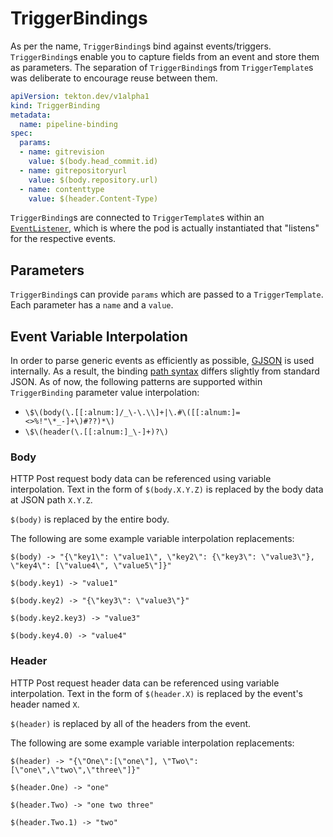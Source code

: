 # TriggerBindings
As per the name, `TriggerBinding`s bind against events/triggers.
`TriggerBinding`s enable you to capture fields from an event and store
them as parameters. The separation of `TriggerBinding`s from `TriggerTemplate`s
was deliberate to encourage reuse between them.

<!-- FILE: examples/triggerbindings/triggerbinding.yaml -->
```YAML
apiVersion: tekton.dev/v1alpha1
kind: TriggerBinding
metadata:
  name: pipeline-binding
spec:
  params:
  - name: gitrevision
    value: $(body.head_commit.id)
  - name: gitrepositoryurl
    value: $(body.repository.url)
  - name: contenttype
    value: $(header.Content-Type)
```

`TriggerBinding`s are connected to `TriggerTemplate`s within an [`EventListener`](eventlisteners.md), which is where the pod is actually instantiated that "listens" for the respective events.

## Parameters
`TriggerBinding`s can provide `params` which are passed to a
`TriggerTemplate`. Each parameter has a `name` and a `value`.


## Event Variable Interpolation

In order to parse generic events as efficiently as possible, [GJSON](https://github.com/tidwall/gjson)
is used internally. As a result, the binding [path syntax](https://github.com/tidwall/gjson#path-syntax)
differs slightly from standard JSON. As of now, the following patterns are
supported within `TriggerBinding` parameter value interpolation:
- `\$\(body(\.[[:alnum:]/_\-\.\\]+|\.#\([[:alnum:]=<>%!"\*_-]+\)#??)*\)`
- `\$\(header(\.[[:alnum:]_\-]+)?\)`

### Body
HTTP Post request body data can be referenced using variable interpolation.
Text in the form of `$(body.X.Y.Z)` is replaced by the body data at JSON path
`X.Y.Z`.

`$(body)` is replaced by the entire body.

The following are some example variable interpolation replacements:
```
$(body) -> "{\"key1\": \"value1\", \"key2\": {\"key3\": \"value3\"}, \"key4\": [\"value4\", \"value5\"]}"

$(body.key1) -> "value1"

$(body.key2) -> "{\"key3\": \"value3\"}"

$(body.key2.key3) -> "value3"

$(body.key4.0) -> "value4"
```

### Header
HTTP Post request header data can be referenced using variable interpolation.
Text in the form of `$(header.X)` is replaced by the event's header named `X`.

`$(header)` is replaced by all of the headers from the event.

The following are some example variable interpolation replacements:
```
$(header) -> "{\"One\":[\"one\"], \"Two\":[\"one\",\"two\",\"three\"]}"

$(header.One) -> "one"

$(header.Two) -> "one two three"

$(header.Two.1) -> "two"
```
